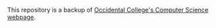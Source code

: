 This repository is a backup of [Occidental College's Computer Science webpage](https://www.oxy.edu/computer-science/).
